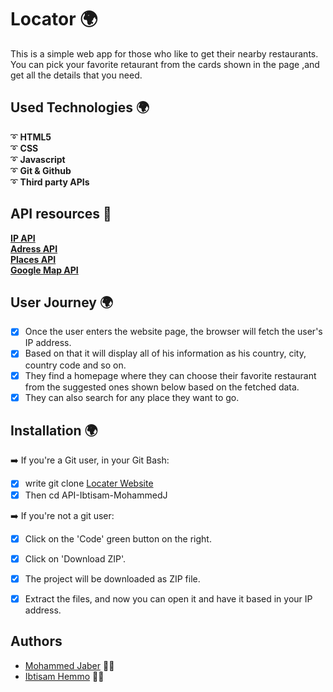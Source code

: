 # Locator :earth_africa:
 This is a simple web app for those who like to get their nearby restaurants. You can pick your favorite retaurant from the cards shown in the page ,and get all the details that you need.
 
## Used Technologies :earth_africa:
:curly_loop: **HTML5** <br>
:curly_loop: **CSS**<br>
:curly_loop: **Javascript**<br>
:curly_loop: **Git & Github**<br>
:curly_loop: **Third party APIs**<br>

##  API resources 📌
**[IP API](https://api.ipify.org/?format=json)** <br>
**[Adress API](http://ip-api.com/json/YourIP)** <br>
**[Places API](https://api.tomtom.com/search/2/search/pizza.json)**<br>
**[Google Map API](https://maps.googleapis.com/maps/api/js)**<br>

 
## User Journey :earth_africa:
- [x] Once the user enters the website page, the browser will fetch the user's IP address.
- [x] Based on that it will display all of his information as his country, city, country code and so on. 
- [x] They find a homepage where they can choose their favorite restaurant from the suggested ones shown below based on the fetched data.
- [x] They can also search for any place they want to go. 

## Installation :earth_africa:
:arrow_right: If you're a Git user, in your Git Bash: 

 - [x] write git clone [Locater Website](https://github.com/CA-G12/API-Ibtisam-MohammedJ.git)
 - [x] Then cd API-Ibtisam-MohammedJ

:arrow_right: If you're not a git user:

 - [x] Click on the 'Code' green button on the right.
 - [x] Click on 'Download ZIP'.
 - [x] The project will be downloaded as ZIP file.
 - [x] Extract the files, and now you can open it and have it based in your IP address.
 
 
 
## Authors 
- [Mohammed Jaber](https://www.github.com/mohjaps)  :man_technologist:
- [Ibtisam Hemmo](https://github.com/Ibtisam-Hemmo) :woman_technologist:
